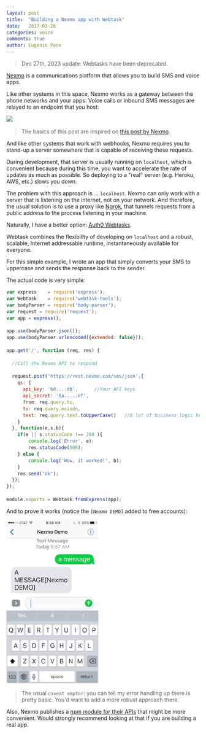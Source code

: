 ```yaml
---
layout: post
title:  "Building a Nexmo app with Webtask"
date:   2017-03-26
categories: voice
comments: true
author: Eugenio Pace
---
```


> Dec 27th, 2023 update: Webtasks have been deprecated.

[Nexmo](https://nexmo.com) is a communications platform that allows you to build SMS and voice apps.

Like other systems in this space, Nexmo works as a gateway between the phone networks and your apps. Voice calls or inbound SMS messages are relayed to an endpoint that you host:

![](https://www.nexmo.com/wp-content/uploads/2016/10/diagram-receive.png)

> The basics of this post are inspired on [this post by Nexmo](https://www.nexmo.com/blog/2016/10/27/receive-sms-messages-node-js-express-dr/).

And like other systems that work with webhooks, Nexmo requires you to stand-up a server somewhere that is capable of receiving these requests.

During development, that server is usually running on `localhost`, which is convenient because during this time, you want to accelerate the rate of updates as much as possible. So deploying to a "real" server (e.g. Heroku, AWS, etc.) slows you down.

The problem with this approach is ... `localhost`. Nexmo can only work with a server that is listening on the internet, not on your network. And therefore, the usual solution is to use a proxy like [Ngrok](https://ngrok.com/), that tunnels requests from a public address to the process listening in your machine.

Naturally, I have a better option: [Auth0 Webtasks](https://webtask.io). 

Webtask combines the flexibility of developing on `localhost` and a robust, scalable, Internet addressable runtime, instantaneously available for everyone. 

For this simple example, I wrote an app that simply 
converts your SMS to uppercase and sends the response back to the sender.

The actual code is very simple:

```js
var express    = require('express');
var Webtask    = require('webtask-tools');
var bodyParser = require('body-parser');
var request = require('request');
var app = express();

app.use(bodyParser.json());
app.use(bodyParser.urlencoded({extended: false}));

app.get('/', function (req, res) {

  //Call the Nexmo API to respond

  request.post('https://rest.nexmo.com/sms/json',{
    qs: {
      api_key: '6d....db',      //Your API keys
      api_secret: '6a.....ef',
      from: req.query.to,
      to: req.query.msisdn,
      text: req.query.text.toUpperCase()   //A lot of business logic here.
    }
  }, function(e,s,b){
    if(e || s.statusCode !== 200 ){       
        console.log('Error', e);
        res.statusCode(500);
    } else {
        console.log('Wow, it worked!', b);
    }
    res.send("ok");  
  });
});

module.exports = Webtask.fromExpress(app);
```

And to prove it works (notice the `[Nexmo DEMO]` added to free accounts):

![](/media/nexmo-demo.jpg)

> The usual `caveat emptor`: you can tell my error handling up there is pretty basic. You'd want to add a more robust approach there. 

Also, Nexmo publishes a [npm module for their APIs](https://www.npmjs.com/package/nexmo) that might be more convenient. Would strongly recommend looking at that if you are building a real app.